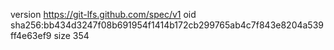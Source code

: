 version https://git-lfs.github.com/spec/v1
oid sha256:bb434d3247f08b691954f1414b172cb299765ab4c7f843e8204a539ff4e63ef9
size 354
